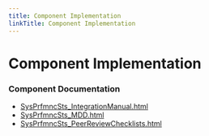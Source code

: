 ```yaml
---
title: Component Implementation
linkTitle: Component Implementation
---
```


# Component Implementation
### Component Documentation

- [SysPrfmncSts_IntegrationManual.html](doc/SysPrfmncSts_IntegrationManual.html)
- [SysPrfmncSts_MDD.html](doc/SysPrfmncSts_MDD.html)
- [SysPrfmncSts_PeerReviewChecklists.html](doc/SysPrfmncSts_PeerReviewChecklists.html)

